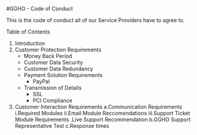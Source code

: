 #GGHO - Code of Conduct

This is the code of conduct all of our Service Providers have to agree to.

Table of Contents

1. Introduction
2. Customer Protection Requirements
	- Money Back Period 
	- Customer Data Security
	- Customer Data Redundancy
	- Payment Solution Requirements
		* PayPal
	- Transmission of Details
		* SSL
		* PCI Compliance
3. Customer Interaction Requirements
a.Communication Requirements
i.Required Modules
ii.Email Module Reccomendations
iii.Support Ticket Module Requirements
	.Live Support Recommendation
	b.GGHO Support Representative Test
	c.Response times
